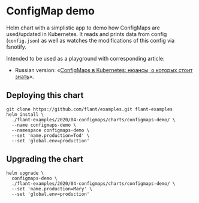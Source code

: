 # ConfigMap demo

Helm chart with a simplistic app to demo how ConfigMaps are used/updated
in Kubernetes. It reads and prints data from config (`config.json`) as
well as watches the modifications of this config via fsnotify.

Intended to be used as a playground with corresponding article:
* Russian version: «[ConfigMaps в Kubernetes: нюансы, о которых стоит знать](https://habr.com/ru/company/flant/blog/498970/)».

## Deploying this chart

```shell
git clone https://github.com/flant/examples.git flant-examples
helm install \
  ./flant-examples/2020/04-configmaps/charts/configmaps-demo/ \
  --name configmaps-demo \
  --namespace configmaps-demo \
  --set 'name.production=Tod' \
  --set 'global.env=production'
```

## Upgrading the chart

```shell
helm upgrade \
  configmaps-demo \
  ./flant-examples/2020/04-configmaps/charts/configmaps-demo/ \
  --set 'name.production=Mary' \
  --set 'global.env=production'
```
